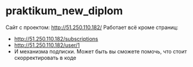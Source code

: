 # praktikum_new_diplom
Сайт с проектом: http://51.250.110.182/
Работает всё кроме страниц: 
* http://51.250.110.182/subscriptions
* http://51.250.110.182/user/1
* И механизма подписки. 
Может быть вы сможете помочь, что стоит скорректировать в коде
